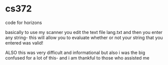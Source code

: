 # cs372
code for horizons

basically to use my scanner you edit the text file lang.txt and then you enter any string- this will allow you to evaluate whether or not your string that you entered was valid!

ALSO this was very difficult and informational but also i was the big confused for a lot of this- and i am thankful to those who assisted me

